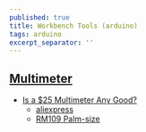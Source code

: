 ```yaml
---
published: true
title: Workbench Tools (arduino)
tags: arduino
excerpt_separator: ''
---
```

## [Multimeter](https://hackaday.com/2017/07/17/the-cheapest-meter-on-banggood/)
- [Is a $25 Multimeter Any Good?](https://www.youtube.com/watch?v=xdGQEVdxmQQ)
	- [aliexpress](https://fr.aliexpress.com/item/32877002073.html?scm=1007.23534.124736.0&pvid=bcbe0836-2639-40e9-bcad-336984a06127&rmsg=do_not_replacement&aff_platform=product&cpt=1569056932270&sk=cgdPeR9q&aff_trace_key=7f3581a38afb49e9a98a7e4ca6a971a9-1569056932270-09035-cgdPeR9q&terminal_id=94d6505686be4411a555e9bcfb3eee7b)
	- [RM109 Palm-size](https://fr.aliexpress.com/item/32807337564.html?gps-id=detail404&scm=1007.16891.96945.0&scm_id=1007.16891.96945.0&scm-url=1007.16891.96945.0&pvid=4b4d49f3-2bb0-49db-a274-bad0c5a0a4e9)